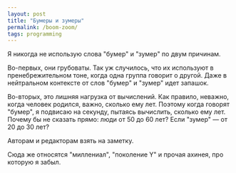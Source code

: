 ```yaml
---
layout: post
title: "Бумеры и зумеры"
permalink: /boom-zoom/
tags: programming
---
```


Я никогда не использую слова "бумер" и "зумер" по двум причинам.

Во-первых, они грубоваты. Так уж случилось, что их используют в
пренебрежительном тоне, когда одна группа говорит о другой. Даже в нейтральном
контексте от слов "бумер" и "зумер" идет запашок.

Во-вторых, это лишняя нагрузка от вычислений. Как правило, неважно, когда
человек родился, важно, сколько ему лет. Поэтому когда говорят "бумер", я
подвисаю на секунду, пытаясь вычислить, сколько ему лет. Почему бы не сказать
прямо: люди от 50 до 60 лет? Если "зумер" — от 20 до 30 лет?

Авторам и редакторам взять на заметку.

Сюда же относятся "миллениал", "поколение Y" и прочая ахинея, про которую я
забыл.

